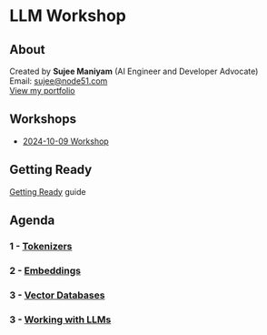# LLM Workshop

## About

Created by **Sujee Maniyam** (AI Engineer and Developer Advocate)  
Email: sujee@node51.com  
[View my portfolio](https://portfolio.sujee.dev/)

## Workshops

- [2024-10-09 Workshop](https://internet2.edu/cloud/cloud-learning-and-skills-sessions/developing-intelligent-applications-using-llms/)

## Getting Ready

[Getting Ready](getting-ready.md) guide

## Agenda

### 1 - [Tokenizers](tokenizers/README.md)

### 2 - [Embeddings](embeddings/README.md)

### 3 - [Vector Databases](vector-db/README.md)

### 3 - [Working with LLMs](llms-1/README.md)